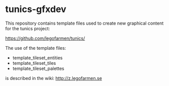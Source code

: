 # tunics-gfxdev

This repository contains template files used to create new graphical content for the tunics project:

https://github.com/legofarmen/tunics/

The use of the template files: 

  * template_tileset_entities
  * template_tileset_tiles
  * template_tileset_palettes

is described in the wiki: http://z.legofarmen.se
